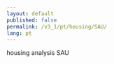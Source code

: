 ```yaml
---
layout: default
published: false
permalink: /v3_1/pt/housing/SAU/
lang: pt
---
```


housing analysis SAU
